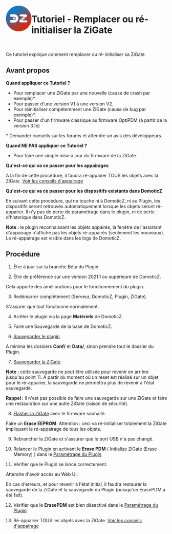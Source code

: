 <a href="Home.md"><img align="left" width="80" height="80" src="../Images/logo_Z4D.png" alt="Logo"></a>

# Tutoriel - Remplacer ou ré-initialiser la ZiGate

</br>

Ce tutoriel explique comment remplacer ou ré-initialiser sa ZiGate.

## Avant propos

**Quand appliquer ce Tutoriel ?**

* Pour remplacer une ZiGate par une nouvelle (cause de crash par exemple)*.
* Pour passer d'une version V1 à une version V2.
* Pour réinitialiser compétemment une ZiGate (cause de bug par exemple)*.
* Pour passer d'un firmware classique au firmware OptiPDM (à partir de la version 3.1e)

\* Demander conseils sur les forums et attendre un avis des développeurs.

**Quand __NE PAS__ appliquer ce Tutoriel ?**

* Pour faire une simple mise à jour du firmware de la ZiGate.

**Qu'est-ce qui va ce passer pour les appairages**

A la fin de cette procédure, il faudra ré-appairer TOUS les objets avec la ZiGate. [Voir les conseils d'appairage](Tuto_Appairage-objet.md#conseils-dappairage)

**Qu'est-ce qui va ce passer pour les dispositifs existants dans DomoticZ**

En suivant cette procédure, qui ne touche ni à DomoticZ, ni au Plugin, les dispositifs seront retrouvés automatiquement lorsque les objets seront ré-appairer. Il n'y pas de perte de paramétrage dans le plugin, ni de perte d'historique dans DomoticZ.

**Note :** le plugin reconnaissant les objets appairés, la fenêtre de l'assistant d'appairage n'affiche pas les objets ré-appairés (seulement les nouveaux). Le ré-appairage est visible dans les logs de DomoticZ.


## Procédure

1. Être à jour sur la branche Béta du Plugin.

2. Être de préférence sur une version 2021.1 ou supérieure de DomoticZ.

Cela apporte des améliorations pour le fonctionnement du plugin.

3. Redémarrer complètement (Serveur, DomoticZ, Plugin, ZiGate).

S'assurer que tout fonctionne normalement.

4. Arrêter le plugin via la page **Matériels** de DomoticZ.

5. Faire une Sauvegarde de la base de DomoticZ.

6. [Sauvegarder le plugin](Plugin_Sauvegardes.md).

A minima les dossiers **Conf/** et **Data/**, sinon prendre tout le dossier du Plugin.

7. [Sauvegarder la ZiGate](https://zigate.fr/documentation/sauvegardez-et-restaurez-votre-zigate).

__Note :__ cette sauvegarde ne peut être utilisée pour revenir en arrière jusqu'au point 11. A partir du moment où un reset est réalisé sur un objet pour le ré-appairer, la sauvegarde ne permettra plus de revenir à l'état sauvegardé.

__Rappel :__ il n'est pas possible de faire une sauvegarde sur une ZiGate et faire une restauration sur une autre ZiGate (raison de sécurité).


8. [Flasher la ZiGate](https://zigate.fr/documentation/mise-a-jour-de-la-zigate) avec le firmware souhaité.

Faire un **Erase EEPROM**. Attention : ceci va ré-initialiser totalement la ZiGate impliquant le ré-appairage de tous les objets.

9. Rebrancher la ZiGate et s'assurer que le port USB n'a pas changé.

10. Relancer le Plugin en activant le **Erase PDM** ( Initialize ZiGate (Erase Memory) ) dans le [Paramétrage du Plugin](Plugin_Parametrage.md)

11. Vérifier que le Plugin se lance correctement.

Attendre d'avoir accès au Web UI.

En cas d'erreurs, et pour revenir à l'état initial, il faudra restaurer la sauvegarde de la ZiGate et la sauvegarde du Plugin (puisqu'un ErasePDM a été fait).

12. Vérifier que le **ErasePDM** est bien désactivé dans le [Paramétrage du Plugin](Plugin_Parametrage.md)

13. Ré-appairer TOUS les objets avec la ZiGate. [Voir les conseils d'appairage](Tuto_Appairage-objet.md#conseils-dappairage)
